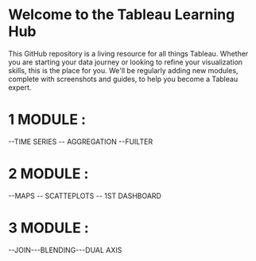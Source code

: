# Welcome to the Tableau Learning Hub
This GitHub repository is a living resource for all things Tableau. 
Whether you are starting your data journey or looking to refine your visualization skills, this is the place for you. 
We'll be regularly adding new modules, complete with screenshots and guides, to help you become a Tableau expert.

# 1 MODULE :
--TIME SERIES -- AGGREGATION --FUILTER
# 2 MODULE :
--MAPS -- SCATTEPLOTS -- 1ST DASHBOARD
# 3 MODULE :
--JOIN---BLENDING---DUAL AXIS

